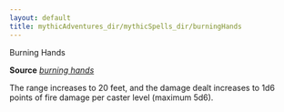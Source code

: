 ```yaml
---
layout: default
title: mythicAdventures_dir/mythicSpells_dir/burningHands
---
```

Burning Hands

**Source** [_burning hands_](../../spells_dir/burningHands#_burning-hands)

The range increases to 20 feet, and the damage dealt increases to 1d6 points of fire damage per caster level (maximum 5d6).

